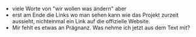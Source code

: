 - viele Worte von "wir wollen was ändern" aber 
- erst am Ende die Links wo man sehen kann wie das Projekt zurzeit aussieht, nichteinmal ein Link auf die offizielle Website. 
- Mir fehlt es etwas an Prägnanz. Was nehme ich jetzt aus dem Text mit?